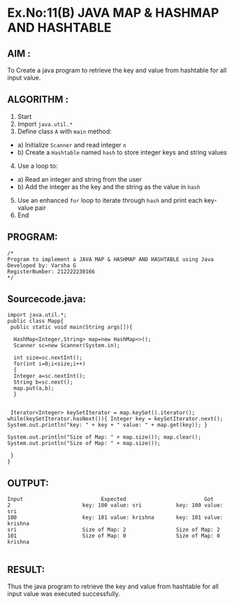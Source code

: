 # Ex.No:11(B)   JAVA MAP & HASHMAP AND HASHTABLE
## AIM :
To Create a java program to retrieve the key and value from hashtable for all input value.

## ALGORITHM :

1.	Start
2.	Import `java.util.*`
3.	Define class `A` with `main` method:
-	a) Initialize `Scanner` and read integer `n`
-	b) Create a `Hashtable` named `hash` to store integer keys and string values
4.	Use a loop to:
-	a) Read an integer and string from the user
-	b) Add the integer as the key and the string as the value in `hash`
5.	Use an enhanced `for` loop to iterate through `hash` and print each key-value pair
6.	End




## PROGRAM:
 ```
/*
Program to implement a JAVA MAP & HASHMAP AND HASHTABLE using Java
Developed by: Varsha G
RegisterNumber: 212222230166
*/
```

## Sourcecode.java:

```
import java.util.*;  
public class Mapp{  
 public static void main(String args[]){ 
     
  HashMap<Integer,String> map=new HashMap<>(); 
  Scanner sc=new Scanner(System.in);
  
  int size=sc.nextInt();
  for(int i=0;i<size;i++)
  {
  Integer a=sc.nextInt();
  String b=sc.next();
  map.put(a,b);  
  } 
 
  
 Iterator<Integer> keySetIterator = map.keySet().iterator(); while(keySetIterator.hasNext()){ Integer key = keySetIterator.next(); System.out.println("key: " + key + " value: " + map.get(key)); }

System.out.println("Size of Map: " + map.size()); map.clear(); 
System.out.println("Size of Map: " + map.size()); 

 }  
}
```

## OUTPUT:

```
Input	                      Expected	                       Got	
2                       key: 100 value: sri           key: 100 value: sri
100                     key: 101 value: krishna       key: 101 value: krishna
sri                     Size of Map: 2                Size of Map: 2
101                     Size of Map: 0                Size of Map: 0
krishna


```


## RESULT:
Thus the java program to retrieve the key and value from hashtable for all input value was executed successfully.






